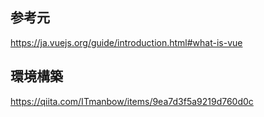 ## 参考元
https://ja.vuejs.org/guide/introduction.html#what-is-vue
## 環境構築
https://qiita.com/ITmanbow/items/9ea7d3f5a9219d760d0c